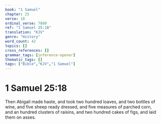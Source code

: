 ```yaml
---
book: "1 Samuel"
chapter: 25
verse: 18
ordinal_verse: 7880
ref: "1 Samuel 25:18"
translation: "KJV"
genre: "History"
word_count: 42
topics: []
cross_references: []
grammar_tags: [inference-opener]
thematic_tags: []
tags: ["Bible","KJV","1 Samuel"]
---
```


# 1 Samuel 25:18

Then Abigail made haste, and took two hundred loaves, and two bottles of wine, and five sheep ready dressed, and five measures of parched corn, and an hundred clusters of raisins, and two hundred cakes of figs, and laid them on asses.
